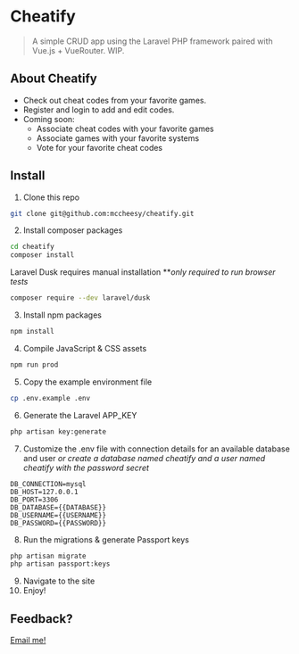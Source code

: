# Cheatify

> A simple CRUD app using the Laravel PHP framework paired with Vue.js + VueRouter. WIP.

## About Cheatify

- Check out cheat codes from your favorite games.
- Register and login to add and edit codes.
- Coming soon:
  - Associate cheat codes with your favorite games
  - Associate games with your favorite systems
  - Vote for your favorite cheat codes

## Install

1. Clone this repo
```bash
git clone git@github.com:mccheesy/cheatify.git
```

2. Install composer packages
```bash
cd cheatify
composer install
```
Laravel Dusk requires manual installation ***only required to run browser tests*
```bash
composer require --dev laravel/dusk
```

3. Install npm packages
```bash 
npm install
```

4. Compile JavaScript & CSS assets
```bash
npm run prod
``` 

5. Copy the example environment file
```bash
cp .env.example .env
```

6. Generate the Laravel APP_KEY
```bash
php artisan key:generate
```

7. Customize the .env file with connection details for an available database and user *or create a database named cheatify and a user named cheatify with the password secret*
```
DB_CONNECTION=mysql 
DB_HOST=127.0.0.1
DB_PORT=3306
DB_DATABASE={{DATABASE}}
DB_USERNAME={{USERNAME}}
DB_PASSWORD={{PASSWORD}}
```

8. Run the migrations & generate Passport keys
```bash
php artisan migrate
php artisan passport:keys
```

9. Navigate to the site
10. Enjoy!

## Feedback?

[Email me!](mailto:jmccleese@gmail.com)
